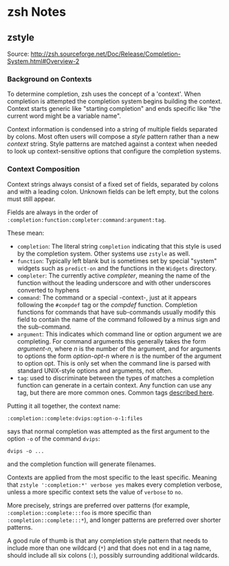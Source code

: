 # zsh Notes

## zstyle

Source: <http://zsh.sourceforge.net/Doc/Release/Completion-System.html#Overview-2>


### Background on Contexts

To determine completion, zsh uses the concept of a 'context'. When completion is
attempted the completion system begins building the context. Context starts generic
like "starting completion" and ends specific like "the current word might be a
variable name".

Context information is condensed into a string of multiple fields separated by
colons. Most often users will compose a _style_ pattern rather than a new _context_
string. Style patterns are matched against a context when needed to look up
context-sensitive options that configure the completion systems.

### Context Composition

Context strings always consist of a fixed set of fields, separated by colons and
with a leading colon. Unknown fields can be left empty, but the colons must still
appear.

Fields are always in the order of `:completion:function:completer:command:argument:tag`.

These mean:

- `completion`: The literal string `completion` indicating that this style is used
  by the completion system. Other systems use `zstyle` as well.
- `function`: Typically left blank but is sometimes set by special "system" widgets
  such as `predict-on` and the functions in the `Widgets` directory.
- `completer`: The currently active _completer_, meaning the name of the function
  without the leading underscore and with other underscores converted to hyphens
- `command`: The command or a special -context-, just at it appears following the
  `#compdef` tag or the _compdef_ function. Completion functions for commands that
  have sub-commands usually modify this field to contain the name of the command
  followed by a minus sign and the sub-command.
- `argument`: This indicates which command line or option argument we are completing.
  For command arguments this generally takes the form _argument-n_, where _n_ is
  the number of the argument, and for arguments to options the form _option-opt-n_
  where _n_ is the number of the argument to option opt. This is only set when the
  command line is parsed with standard UNIX-style options and arguments, not often.
- `tag`: used to discriminate between the types of matches a completion function
  can generate in a certain context. Any function can use any tag, but there are
  more common ones. Common tags [described here](http://zsh.sourceforge.net/Doc/Release/Completion-System.html#Standard-Tags).

Putting it all together, the context name:

```
:completion::complete:dvips:option-o-1:files
```

says that normal completion was attempted as the first argument to the option `-o`
of the command `dvips`:

```
dvips -o ...
```

and the completion function will generate filenames.

Contexts are applied from the most specific to the least specific. Meaning that
`zstyle ':completion:*' verbose yes` makes every completion verbose, unless a more
specific context sets the value of `verbose` to `no`.

More precisely, strings are preferred over patterns (for example, `:completion::complete:::foo`
is more specific than `:completion::complete:::*`), and longer patterns are preferred
over shorter patterns.

A good rule of thumb is that any completion style pattern that needs to include
more than one wildcard (`*`) and that does not end in a tag name, should include
all six colons (`:`), possibly surrounding additional wildcards.
